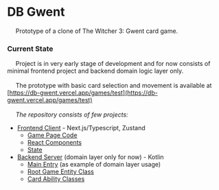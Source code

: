 # DB Gwent

&nbsp;&nbsp;&nbsp;&nbsp; Prototype of a clone of The Witcher 3: Gwent card game.

### Current State

&nbsp;&nbsp;&nbsp;&nbsp; Project is in very early stage of development and for now consists of minimal frontend project and backend domain logic layer only.  
</br>
&nbsp;&nbsp;&nbsp;&nbsp; The prototype with basic card selection and movement is available at [https://db-gwent.vercel.app/games/test](https://db-gwent.vercel.app/games/test)  
</br>
&nbsp;&nbsp;&nbsp;&nbsp; _The repository consists of few projects:_
- [Frontend Client](https://github.com/netspie/db-gwent/tree/main/src/dbgwent-gameplay-client) - Next.js/Typescript, Zustand
  - [Game Page Code](https://github.com/netspie/db-gwent/blob/main/src/dbgwent-gameplay-client/src/app/games/%5Bid%5D/page.tsx)
  - [React Components](https://github.com/netspie/db-gwent/tree/main/src/dbgwent-gameplay-client/src/app/components)
  - [State](https://github.com/netspie/db-gwent/tree/main/src/dbgwent-gameplay-client/src/app/state)
- [Backend Server](https://github.com/netspie/db-gwent/tree/main/src/db-gwent-server-kotlin) (domain layer only for now) - Kotlin
  - [Main Entry](https://github.com/netspie/db-gwent/blob/main/src/db-gwent-server-kotlin/src/main/kotlin/Main.kt) (as example of domain layer usage)
  - [Root Game Entity Class](https://github.com/netspie/db-gwent/blob/main/src/db-gwent-server-kotlin/src/main/kotlin/com/entities/Game.kt)
  - [Card Ability Classes](https://github.com/netspie/db-gwent/tree/main/src/db-gwent-server-kotlin/src/main/kotlin/com/entities/abilities)
